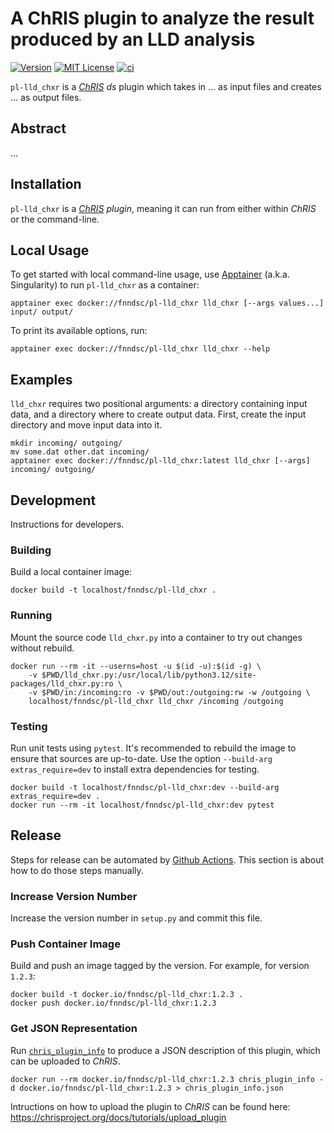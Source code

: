 # A ChRIS plugin to analyze the result produced by an LLD analysis 

[![Version](https://img.shields.io/docker/v/fnndsc/pl-lld_chxr?sort=semver)](https://hub.docker.com/r/fnndsc/pl-lld_chxr)
[![MIT License](https://img.shields.io/github/license/fnndsc/pl-lld_chxr)](https://github.com/FNNDSC/pl-lld_chxr/blob/main/LICENSE)
[![ci](https://github.com/FNNDSC/pl-lld_chxr/actions/workflows/ci.yml/badge.svg)](https://github.com/FNNDSC/pl-lld_chxr/actions/workflows/ci.yml)

`pl-lld_chxr` is a [_ChRIS_](https://chrisproject.org/)
_ds_ plugin which takes in ...  as input files and
creates ... as output files.

## Abstract

...

## Installation

`pl-lld_chxr` is a _[ChRIS](https://chrisproject.org/) plugin_, meaning it can
run from either within _ChRIS_ or the command-line.

## Local Usage

To get started with local command-line usage, use [Apptainer](https://apptainer.org/)
(a.k.a. Singularity) to run `pl-lld_chxr` as a container:

```shell
apptainer exec docker://fnndsc/pl-lld_chxr lld_chxr [--args values...] input/ output/
```

To print its available options, run:

```shell
apptainer exec docker://fnndsc/pl-lld_chxr lld_chxr --help
```

## Examples

`lld_chxr` requires two positional arguments: a directory containing
input data, and a directory where to create output data.
First, create the input directory and move input data into it.

```shell
mkdir incoming/ outgoing/
mv some.dat other.dat incoming/
apptainer exec docker://fnndsc/pl-lld_chxr:latest lld_chxr [--args] incoming/ outgoing/
```

## Development

Instructions for developers.

### Building

Build a local container image:

```shell
docker build -t localhost/fnndsc/pl-lld_chxr .
```

### Running

Mount the source code `lld_chxr.py` into a container to try out changes without rebuild.

```shell
docker run --rm -it --userns=host -u $(id -u):$(id -g) \
    -v $PWD/lld_chxr.py:/usr/local/lib/python3.12/site-packages/lld_chxr.py:ro \
    -v $PWD/in:/incoming:ro -v $PWD/out:/outgoing:rw -w /outgoing \
    localhost/fnndsc/pl-lld_chxr lld_chxr /incoming /outgoing
```

### Testing

Run unit tests using `pytest`.
It's recommended to rebuild the image to ensure that sources are up-to-date.
Use the option `--build-arg extras_require=dev` to install extra dependencies for testing.

```shell
docker build -t localhost/fnndsc/pl-lld_chxr:dev --build-arg extras_require=dev .
docker run --rm -it localhost/fnndsc/pl-lld_chxr:dev pytest
```

## Release

Steps for release can be automated by [Github Actions](.github/workflows/ci.yml).
This section is about how to do those steps manually.

### Increase Version Number

Increase the version number in `setup.py` and commit this file.

### Push Container Image

Build and push an image tagged by the version. For example, for version `1.2.3`:

```
docker build -t docker.io/fnndsc/pl-lld_chxr:1.2.3 .
docker push docker.io/fnndsc/pl-lld_chxr:1.2.3
```

### Get JSON Representation

Run [`chris_plugin_info`](https://github.com/FNNDSC/chris_plugin#usage)
to produce a JSON description of this plugin, which can be uploaded to _ChRIS_.

```shell
docker run --rm docker.io/fnndsc/pl-lld_chxr:1.2.3 chris_plugin_info -d docker.io/fnndsc/pl-lld_chxr:1.2.3 > chris_plugin_info.json
```

Intructions on how to upload the plugin to _ChRIS_ can be found here:
https://chrisproject.org/docs/tutorials/upload_plugin

